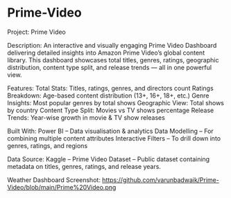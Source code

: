 # Prime-Video

Project:
Prime Video

Description:
An interactive and visually engaging Prime Video Dashboard delivering detailed insights into Amazon Prime Video’s global content library.
This dashboard showcases total titles, genres, ratings, geographic distribution, content type split, and release trends — all in one powerful view.

Features:
Total Stats: Titles, ratings, genres, and directors count
Ratings Breakdown: Age-based content distribution (13+, 16+, 18+, etc.)
Genre Insights: Most popular genres by total shows
Geographic View: Total shows by country
Content Type Split: Movies vs TV shows percentage
Release Trends: Year-wise growth in movie & TV show releases

Built With:
Power BI – Data visualisation & analytics
Data Modelling – For combining multiple content attributes
Interactive Filters – To drill down into genres, ratings, and regions

Data Source:
Kaggle – Prime Video Dataset – Public dataset containing metadata on titles, genres, ratings, and release years.

Weather Dashboard Screenshot:
https://github.com/varunbadwaik/Prime-Video/blob/main/Prime%20Video.png
